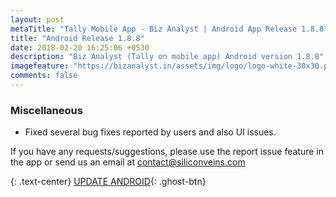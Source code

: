 ```yaml
---
layout: post
metaTitle: "Tally Mobile App - Biz Analyst | Android App Release 1.8.8"
title: "Android Release 1.8.8"
date: 2018-02-20 16:25:06 +0530
description: "Biz Analyst (Tally on mobile app) Android version 1.8.8"
imagefeature: "https://bizanalyst.in/assets/img/logo/logo-white-30x30.png"
comments: false
---
```



### Miscellaneous
- Fixed several bug fixes reported by users and also UI issues.


If you have any requests/suggestions, please use the report issue feature in the app or send us an email at contact@siliconveins.com


{: .text-center}
[UPDATE ANDROID](https://play.google.com/store/apps/details?id=in.bizanalyst){: .ghost-btn}


